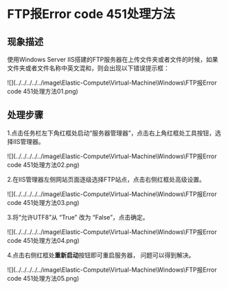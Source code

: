 # FTP报Error code 451处理方法
## 现象描述

使用Windows Server IIS搭建的FTP服务器在上传文件夹或者文件的时候，如果文件夹或者文件名称中英文混和，则会出现以下错误提示框：

![](../../../../../image\Elastic-Compute\Virtual-Machine\Windows\FTP报Error code 451处理方法01.png)

## 处理步骤

1.点击任务栏左下角红框处启动“服务器管理器”，点击右上角红框处工具按钮，选择IIS管理器。

![](../../../../../image\Elastic-Compute\Virtual-Machine\Windows\FTP报Error code 451处理方法02.png)

2.在IIS管理器左侧网站页面逐级选择FTP站点，点击右侧红框处高级设置。

![](../../../../../image\Elastic-Compute\Virtual-Machine\Windows\FTP报Error code 451处理方法03.png)

3.将“允许UTF8”从 “True” 改为 “False”，点击确定。

![](../../../../../image\Elastic-Compute\Virtual-Machine\Windows\FTP报Error code 451处理方法04.png)

4.点击右侧红框处**重新启动**按钮即可重启服务器， 问题可以得到解决。

![](../../../../../image\Elastic-Compute\Virtual-Machine\Windows\FTP报Error code 451处理方法05.png)


